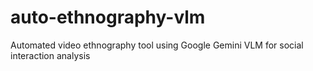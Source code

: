 # auto-ethnography-vlm
Automated video ethnography tool using Google Gemini VLM for social interaction analysis
